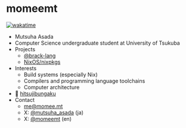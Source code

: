 # momeemt
[![wakatime](https://wakatime.com/badge/user/018dcb47-7ef1-42ba-9119-938488a7f0a3.svg)](https://wakatime.com/@018dcb47-7ef1-42ba-9119-938488a7f0a3)

- Mutsuha Asada
- Computer Science undergraduate student at University of Tsukuba
- Projects
  - [@brack-lang](https://github.com/brack-lang)
  - [NixOS/nixpkgs](https://github.com/NixOS/nixpkgs/issues?q=author%3Amomeemt)
- Interests
  - Build systems (especially Nix)
  - Compilers and programming language toolchains
  - Computer architecture
- 🫶 [hitsujibungaku](https://open.spotify.com/artist/6S8w5rLsEwjN21jQeRES0n?si=m-8ddm4nQS64ESuMk5LyzQ)
- Contact
  - me@momee.mt
  - X: [@mutsuha_asada](https://x.com/mutsuha_asada) (ja)
  - X: [@momeemt](https://x.com/momeemt) (en)
